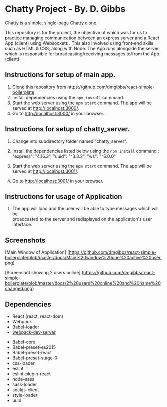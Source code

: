 # Chatty Project - By. D. Gibbs

Chatty is a simple, single-page Chatty clone.

This repository is for the project, the objective of which was for us to practice managing communication between an express server and a React App (client) using Websockets . This also involved using front-end skills such as HTML & CSS, along with Node.  The App runs alongside the server, which is responsible for broadcasting/receiving  messages to/from the App. (client)

## Instructions for setup of main app.

1. Clone this repository from https://github.com/dmgibbs/react-simple-boilerplate
2. Install dependencies using the `npm install` command.
3. Start the web server using the `npm start` command. The app will be served at <http://localhost:3000/>.
4. Go to <http://localhost:3000/> in your browser.


## Instructions for setup of chatty_server.
1. Change into subdirectory folder named "chatty_server".
2. Install the dependencies listed below using the `npm install` command :
    "express": "4.16.3",
    "uuid": "^3.3.2",
    "ws": "^6.0.0"

3. Start the web server using the `npm start` command. The app will be served at <http://localhost:3001/>.

5. Go to <http://localhost:3001/> in your browser.


## Instructions for usage of Application
1. The app will load and the user will be able to type messages which will be    
   broadcasted to the server and redisplayed on the application's user interface.

## Screenshots
[Main Window of Application]
(https://github.com/dmgibbs/react-simple-boilerplate/blob/master/docs/Main%20window%20one%20active%20user.png)

[Screenshot showing 2 users online]
(https://github.com/dmgibbs/react-simple-boilerplate/blob/master/docs/2%20users%20online%20and%20name%20changed.png)

## Dependencies

* React  (react, react-dom)
* Webpack
* [Babel-loader](https://github.com/Babel/Babel-loader)
* [webpack-dev-server](https://github.com/webpack/webpack-dev-server)

- Babel-core
- Babel-preset-es2015
- Babel-preset-react
- Babel-preset-stage-0
- css-loader
- eslint
- eslint-plugin-react
- node-sass
- sass-loader
- sockjs-client
- style-loader
- uuid